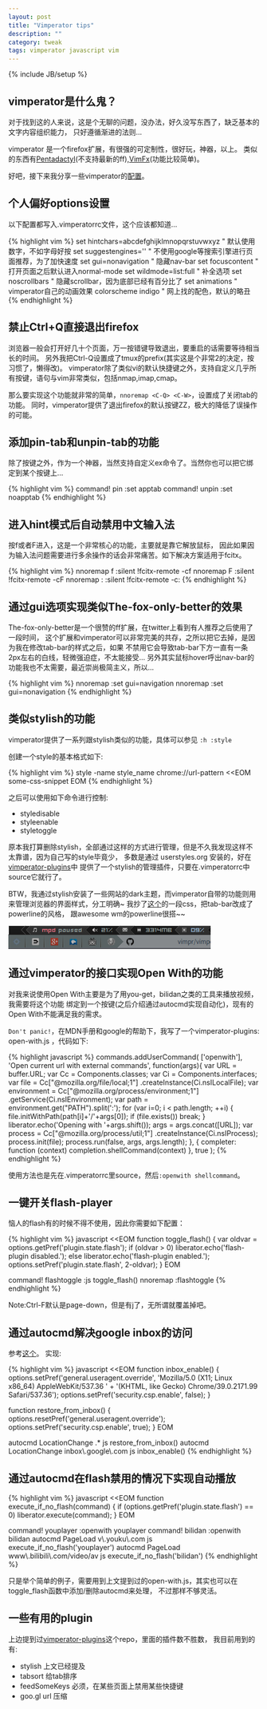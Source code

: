 ```yaml
---
layout: post
title: "Vimperator tips"
description: ""
category: tweak
tags: vimperator javascript vim
---
```

{% include JB/setup %}

## vimperator是什么鬼？

对于找到这的人来说，这是个无聊的问题，没办法，好久没写东西了，缺乏基本的文字内容组织能力，
只好遵循渐进的法则...

vimperator 是一个firefox扩展，有很强的可定制性，很好玩，神器，以上。
类似的东西有[Pentadactyl](http://5digits.org/pentadactyl/)(不支持最新的ff),[VimFx](https://github.com/akhodakivskiy/VimFx)(功能比较简单)。

好吧，接下来我分享一些vimperator的[配置](https://github.com/farseer90718/dotfiles/blob/master/.vimperatorrc)。

## 个人偏好options设置

以下配置都写入.vimperatorrc文件，这个应该都知道...

{% highlight vim %}
set hintchars=abcdefghijklmnopqrstuvwxyz " 默认使用数字，不如字母好按
set suggestengines=''                    " 不使用google等搜索引擎进行页面推荐，为了加快速度
set gui=nonavigation                     " 隐藏nav-bar
set focuscontent                         " 打开页面之后默认进入normal-mode
set wildmode=list:full                   " 补全选项
set noscrollbars                         " 隐藏scrollbar，因为底部已经有百分比了
set animations                           " vimperator自己的动画效果
colorscheme indigo                       " 网上找的配色，默认的略丑
{% endhighlight %}

## 禁止Ctrl+Q直接退出firefox

浏览器一般会打开好几十个页面，万一按错键导致退出，要重启的话需要等待相当长的时间。
另外我把Ctrl-Q设置成了tmux的prefix(其实这是个非常2的决定，按习惯了，懒得改)。
vimperator除了类似vi的默认快捷键之外，支持自定义几乎所有按键，语句与vim非常类似，包括nmap,imap,cmap。

那么要实现这个功能就非常的简单，`nnoremap <C-Q> <C-W>`，设置成了关闭tab的功能。
同时，vimperator提供了退出firefox的默认按键ZZ，极大的降低了误操作的可能。

## 添加pin-tab和unpin-tab的功能

除了按键之外，作为一个神器，当然支持自定义ex命令了。当然你也可以把它绑定到某个按键上...

{% highlight vim %}
command! pin :set apptab
command! unpin :set noapptab
{% endhighlight %}

## 进入hint模式后自动禁用中文输入法

按f或者F进入，这是一个非常核心的功能，主要就是靠它解放鼠标，
因此如果因为输入法问题需要进行多余操作的话会非常痛苦。如下解决方案适用于fcitx。

{% highlight vim %}
nnoremap <silent> f :silent !fcitx-remote -c<CR>f
nnoremap <silent> F :silent !fcitx-remote -c<CR>F
nnoremap <silent> : :silent !fcitx-remote -c<CR>:
{% endhighlight %}

## 通过gui选项实现类似The-fox-only-better的效果

The-fox-only-better是一个很赞的ff扩展，在twitter上看到有人推荐之后使用了一段时间，
这个扩展和vimperator可以非常完美的共存，之所以把它去掉，是因为我在修改tab-bar的样式之后，如果
不禁用它会导致tab-bar下方一直有一条2px左右的白线，轻微强迫症，不太能接受...
另外其实鼠标hover呼出nav-bar的功能我也不太需要，最近崇尚极简主义，所以...

{% highlight vim %}
nnoremap <C-L> :set gui=navigation<CR><C-L>
nnoremap <Esc> <Esc>:set gui=nonavigation<CR>
{% endhighlight %}

## 类似stylish的功能

vimperator提供了一系列跟stylish类似的功能，具体可以参见 `:h :style`

创建一个style的基本格式如下:

{% highlight vim %}
style -name style_name chrome://url-pattern <<EOM
    some-css-snippet
EOM
{% endhighlight %}

之后可以使用如下命令进行控制:

* styledisable
* styleenable
* styletoggle

原本我打算删除stylish，全部通过这样的方式进行管理，但是不久我发现这样不太靠谱，因为自己写的style毕竟少，
多数是通过 userstyles.org 安装的，好在[vimperator-plugins](https://github.com/vimpr/vimperator-plugins)中
提供了一个stylish的管理插件，只要在.vimperatorrc中source它就行了。

BTW，我通过stylish安装了一些网站的dark主题，而vimperator自带的功能则用来管理浏览器的界面样式，分工明确~
我抄了[这个](https://userstyles.org/styles/102262/twily-s-powerline-firefox-css)的一段css，把tab-bar改成了powerline的风格，
跟awesome wm的powerline很搭~~

![ff-pl](/assets/images/article/firefox-powerline.png)

## 通过vimperator的接口实现Open With的功能

对我来说使用Open With主要是为了用you-get，bilidan之类的工具来播放视频，我需要将这个功能
绑定到一个按键(之后介绍通过autocmd实现自动化)，现有的Open With不能满足我的需求。

`Don't panic!`，在MDN手册和google的帮助下，我写了一个vimperator-plugins: open-with.js ，代码如下:

{% highlight javascript %}
commands.addUserCommand(
    ['openwith'],
    'Open current url with external commands',
    function(args){
      var URL = buffer.URL;
      var Cc = Components.classes;
      var Ci = Components.interfaces;
      var file = Cc["@mozilla.org/file/local;1"]
        .createInstance(Ci.nsILocalFile);
      var environment = Cc["@mozilla.org/process/environment;1"]
        .getService(Ci.nsIEnvironment);
      var path = environment.get("PATH").split(':');
      for (var i=0; i < path.length; ++i) {
        file.initWithPath(path[i]+'/'+args[0]);
        if (file.exists())
          break;
      }
      liberator.echo('Opening with '+args.shift());
      args = args.concat([URL]);
      var process = Cc["@mozilla.org/process/util;1"]
        .createInstance(Ci.nsIProcess);
      process.init(file);
      process.run(false, args, args.length);
    },
    {
      completer: function (context) completion.shellCommand(context)
    },
    true
    );
{% endhighlight %}

使用方法也是先在.vimperatorrc里source，然后`:openwith shellcommand`。

## 一键开关flash-player

恼人的flash有的时候不得不使用，因此你需要如下配置：

{% highlight vim %}
javascript <<EOM
function toggle_flash() {
  var oldvar = options.getPref('plugin.state.flash');
  if (oldvar > 0)
    liberator.echo('flash-plugin disabled.');
  else
    liberator.echo('flash-plugin enabled.');
  options.setPref('plugin.state.flash', 2-oldvar);
}
EOM

command! flashtoggle :js toggle_flash()
nnoremap <C-F> :flashtoggle<CR>
{% endhighlight %}

Note:Ctrl-F默认是page-down，但是有j了，无所谓就覆盖掉吧。

## 通过autocmd解决google inbox的访问

参考[这个](https://gist.github.com/VictorBjelkholm/1d0f4ee6dc5ec0d6646e)。
实现:

{% highlight vim %}
javascript <<EOM
function inbox_enable() {
  options.setPref('general.useragent.override',
    'Mozilla/5.0 (X11; Linux x86_64) AppleWebKit/537.36 ' +
    '(KHTML, like Gecko) Chrome/39.0.2171.99 Safari/537.36');
  options.setPref('security.csp.enable', false);
}

function restore_from_inbox() {
 options.resetPref('general.useragent.override');
 options.setPref('security.csp.enable', true);
}
EOM

autocmd LocationChange .* js restore_from_inbox()
autocmd LocationChange inbox\\.google\\.com js inbox_enable()
{% endhighlight %}

## 通过autocmd在flash禁用的情况下实现自动播放

{% highlight vim %}
javascript <<EOM
function execute_if_no_flash(command) {
  if (options.getPref('plugin.state.flash') == 0)
    liberator.execute(command);
}
EOM

command! youplayer :openwith youplayer
command! bilidan :openwith bilidan
autocmd PageLoad v\\.youku\\.com js execute_if_no_flash('youplayer')
autocmd PageLoad www\\.bilibili\\.com/video/av js execute_if_no_flash('bilidan')
{% endhighlight %}

只是举个简单的例子，需要用到上文提到过的open-with.js，其实也可以在toggle_flash函数中添加/删除autocmd来处理，
不过那样不够灵活。

## 一些有用的plugin

上边提到过[vimperator-plugins](https://github.com/vimpr/vimperator-plugins)这个repo，里面的插件数不胜数，
我目前用到的有:

* stylish 上文已经提及
* tabsort 给tab排序
* feedSomeKeys 必须，在某些页面上禁用某些快捷键
* goo.gl url 压缩
